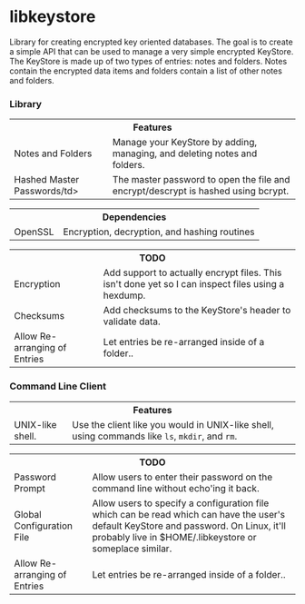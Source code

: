 <h1>libkeystore</h1>
Library for creating encrypted key oriented databases. The goal is to create a simple API that can be used to manage a very simple encrypted KeyStore. The KeyStore is made up of two types of entries: notes and folders. Notes contain the encrypted data items and folders contain a list of other notes and folders. 

<h3>Library</h3>
<table>
  <tr>
    <th colspan="2">Features</th>
  </tr>
  <tr>
    <td>Notes and Folders</td>
    <td>Manage your KeyStore by adding, managing, and deleting notes and folders.</td>
  </tr>
  <tr>
    <td>Hashed Master Passwords/td>
    <td>The master password to open the file and encrypt/descrypt is hashed using bcrypt.</td>
  </tr>
</table>

<table>
  <tr>
    <th colspan="2">Dependencies</th>
  </tr>
  <tr>
    <td>OpenSSL</td>
    <td>Encryption, decryption, and hashing routines</td>
  </tr>
</table>

<table>
  <tr>
    <th colspan="2">TODO</th>
  </tr>
  <tr>
    <td>Encryption</td>
    <td>Add support to actually encrypt files. This isn't done yet so I can inspect files using a hexdump.</td>
  </tr>
  <tr>
    <td>Checksums</td>
    <td>Add checksums to the KeyStore's header to validate data.</td>
  </tr>
  <tr>
    <td>Allow Re-arranging of Entries</td>
    <td>Let entries be re-arranged inside of a folder..</td>
  </tr>
</table>

<h3>Command Line Client</h3>
<table>
  <tr>
    <th colspan="2">Features</th>
  </tr>
  <tr>
    <td>UNIX-like shell.</td>
    <td>Use the client like you would in UNIX-like shell, using commands like <code>ls</code>, <code>mkdir</code>, and <code>rm</code>.</td>
  </tr>
</table>

<table>
  <tr>
    <th colspan="2">TODO</th>
  </tr>
  <tr>
    <td>Password Prompt</td>
    <td>Allow users to enter their password on the command line without echo'ing it back.</td>
  </tr>
  <tr>
    <td>Global Configuration File</td>
    <td>Allow users to specify a configuration file which can be read which can have the user's default KeyStore and password. On Linux, it'll probably live in $HOME/.libkeystore or someplace similar.</td>
  </tr>
  <tr>
    <td>Allow Re-arranging of Entries</td>
    <td>Let entries be re-arranged inside of a folder..</td>
  </tr>
</table>
